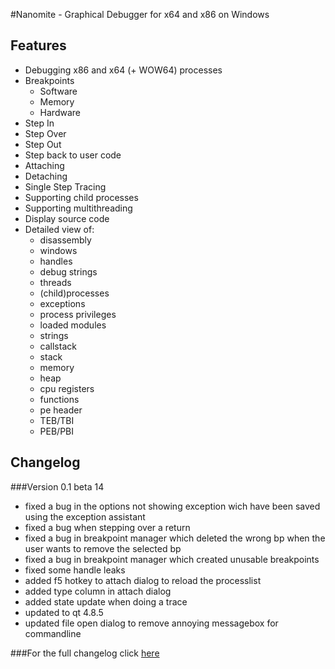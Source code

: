 #Nanomite - Graphical Debugger for x64 and x86 on Windows

## Features
- Debugging x86 and x64 (+ WOW64) processes
- Breakpoints
    - Software
	- Memory
	- Hardware
- Step In
- Step Over
- Step Out
- Step back to user code
- Attaching
- Detaching
- Single Step Tracing
- Supporting child processes
- Supporting multithreading
- Display source code
- Detailed view of:
	- disassembly
	- windows
	- handles
	- debug strings
	- threads
	- (child)processes
	- exceptions
	- process privileges
	- loaded modules
	- strings
	- callstack
	- stack
	- memory
	- heap
	- cpu registers
	- functions
	- pe header
	- TEB/TBI
	- PEB/PBI

## Changelog
###Version 0.1 beta 14
+ fixed a bug in the options not showing exception wich have been saved using the exception assistant
+ fixed a bug when stepping over a return
+ fixed a bug in breakpoint manager which deleted the wrong bp when the user wants to remove the selected bp
+ fixed a bug in breakpoint manager which created unusable breakpoints
+ fixed some handle leaks
+ added f5 hotkey to attach dialog to reload the processlist
+ added type column in attach dialog
+ added state update when doing a trace
+ updated to qt 4.8.5
+ updated file open dialog to remove annoying messagebox for commandline

###For the full changelog click [here](https://github.com/zer0fl4g/Nanomite/blob/master/changelog.md)